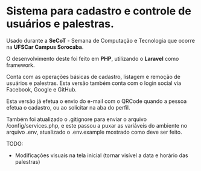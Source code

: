 # Sistema para cadastro e controle de usuários e palestras.

Usado durante a **SeCoT** - Semana de Computação e Tecnologia que ocorre na **UFSCar Campus Sorocaba**.

O desenvolvimento deste foi feito em **PHP**, utilizando o **Laravel** como framework.

Conta com as operações básicas de cadastro, listagem e remoção de usuários e palestras. Esta versão também conta com o login social via Facebook, Google e GitHub.

Esta versão já efetua o envio do e-mail com o QRCode quando a pessoa efetua o cadastro, ou ao solicitar na aba do perfil.

Também foi atualizado o .gitignore para enviar o arquivo /config/services.php, e este passou a puxar as variáveis do ambiente no arquivo .env, atualizado o .env.example mostrado como deve ser feito.

TODO:
* Modificações visuais na tela inicial (tornar visível a data e horário das palestras)
